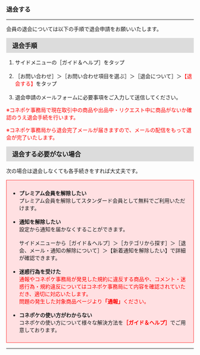 <h3>退会する</h3>
<hr>

会員の退会については以下の手順で退会申請をお願いいたします。

<div style="padding: 7px 15px; margin-top: 15px; margin-bottom: 15px; border: 1px solid #dcdcdc; background-color: #dcdcdc; font-size: 120%">
<strong>退会手順</strong>
</div>

<ol>
<li>サイドメニューの［ガイド＆ヘルプ］をタップ</li>
<br>
<li>［お問い合わせ］＞［お問い合わせ項目を選ぶ］＞［退会について］＞<font color="#ff0000">【退会する】</font>をタップ</li>
<br>
<li>退会申請のメールフォームに必要事項をご入力して送信してください。</li>
</ol>

<font color="#ff0000">※コネポケ事務局で現在取引中の商品や出品中・リクエスト中に商品がないか確認のうえ退会手続を行います。

※コネポケ事務局から退会完了メールが届きますので、メールの配信をもって退会が完了いたします。</font>

<div style="padding: 7px 15px; margin-top: 15px; margin-bottom: 15px; border: 1px solid #dcdcdc; background-color: #dcdcdc; font-size: 120%">
<strong>退会する必要がない場合</strong>
</div>

次の場合は退会しなくても各手続きをすれば大丈夫です。

<div style="padding: 10px; margin-top: 15px; margin-bottom: 15px; border: 1px solid #ff3333; background-color: #ffe0e2;">
<ul>
<li><strong>プレミアム会員を解除したい</strong><br>
プレミアム会員を解除してスタンダード会員として無料でご利用いただけます。</li>
<br>
<li><strong>通知を解除したい</strong><br>
設定から通知を届かなくすることができます。<br>
<br>
サイドメニューから［ガイド＆ヘルプ］＞［カテゴリから探す］＞［退会、メール・通知の解除について］＞【新着通知を解除したい】で詳細が確認できます。</li>
<br>
<li><strong>迷惑行為を受けた</li></strong>
<font color="#ff0000">通報やコネポケ事務局が発見した規約に違反する商品や、コメント・迷惑行為・規約違反についてはコネポケ事務局にて内容を確認されていただき、適切に対応いたします。<br>
問題の発生した対象商品ページより<strong>「通報」</strong>ください。
</font><br>
<br>
<li><strong>コネポケの使い方がわからない</strong><br>
コネポケの使い方について様々な解決方法を<font color="#ff0000"><strong>［ガイド＆ヘルプ］</strong></font>でご用意しております。
</li>
</div>

<hr>
